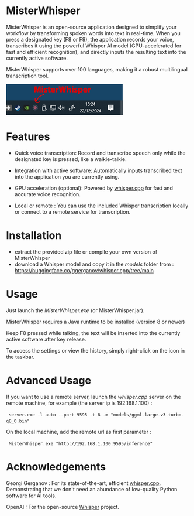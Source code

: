 # MisterWhisper
 

MisterWhisper is an open-source application designed to simplify your workflow by transforming spoken words into text in real-time. When you press a designated key (F8 or F9), the application records your voice, transcribes it using the powerful Whisper AI model (GPU-accelerated for fast and efficient recognition), and directly inputs the resulting text into the currently active software.

MisterWhisper supports over 100 languages, making it a robust multilingual transcription tool.

![MisterWhisper](https://raw.githubusercontent.com/openconcerto/MisterWhisper/refs/heads/main/tray.png)


# Features

- Quick voice transcription: Record and transcribe speech only while the designated key is pressed, like a walkie-talkie.

- Integration with active software: Automatically inputs transcribed text into the application you are currently using.

- GPU acceleration (optional): Powered by [whisper.cpp](https://github.com/ggerganov/whisper.cpp) for fast and accurate voice recognition.

- Local or remote : You can use the included Whisper transcription locally or connect to a remote service for transcription.

# Installation

- extract the provided zip file or compile your own version of MisterWhisper
- download a Whisper model and copy it in the *models* folder from : https://huggingface.co/ggerganov/whisper.cpp/tree/main

# Usage
Just launch the *MisterWhisper.exe* (or MisterWhisper.jar).

MisterWhisper requires a Java runtime to be installed (version 8 or newer)

Keep F8 pressed while talking, the text will be inserted into the currently active software after key release.

To access the settings or view the history, simply right-click on the icon in the taskbar.

# Advanced Usage
If you want to use a remote server, launch the *whisper.cpp* server on the remote machine, for example (the server ip is 192.168.1.100) :

`` 
server.exe -l auto --port 9595 -t 8 -m "models/ggml-large-v3-turbo-q8_0.bin"
``

On the local machine, add the remote url as first parameter : 

`` 
MisterWhisper.exe "http://192.168.1.100:9595/inference"
``

# Acknowledgements

Georgi Gerganov : For its state-of-the-art, efficient [whisper.cpp](https://github.com/ggerganov/whisper.cpp). Demonstrating that we don't need an abundance of low-quality Python software for AI tools.

OpenAI : For the open-source [Whisper](https://github.com/openai/whisper) project.

